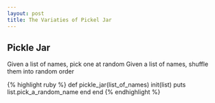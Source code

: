 ```yaml
---
layout: post
title: The Variaties of Pickel Jar 
---
```

## Pickle Jar ##

Given a list of names, pick one at random
Given a list of names, shuffle them into random order

{% highlight ruby %}
def pickle_jar(list_of_names)
  init(list)
   puts list.pick_a_random_name
  end
end
{% endhighlight %}

